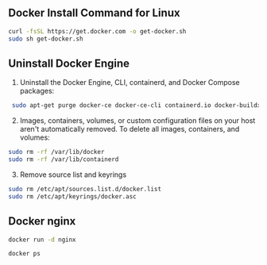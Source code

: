 ## Docker Install Command for Linux
```bash
curl -fsSL https://get.docker.com -o get-docker.sh
sudo sh get-docker.sh
```

## Uninstall Docker Engine
1. Uninstall the Docker Engine, CLI, containerd, and Docker Compose packages:
```bash
 sudo apt-get purge docker-ce docker-ce-cli containerd.io docker-buildx-plugin docker-compose-plugin docker-ce-rootless-extras
```

2. Images, containers, volumes, or custom configuration files on your host aren't automatically removed. To delete all images, containers, and volumes:
```bash
sudo rm -rf /var/lib/docker
sudo rm -rf /var/lib/containerd
```

3. Remove source list and keyrings
```bash
sudo rm /etc/apt/sources.list.d/docker.list
sudo rm /etc/apt/keyrings/docker.asc
```

## Docker nginx
```bash
docker run -d nginx
```


```bash
docker ps
```